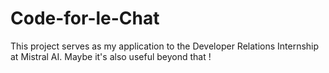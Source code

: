 # Code-for-le-Chat
This project serves as my application to the Developer Relations Internship at Mistral AI. Maybe it's also useful beyond that ! 
